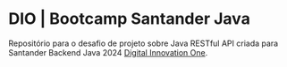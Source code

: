 # DIO | Bootcamp Santander Java

Repositório para o desafio de projeto sobre Java RESTful API criada para Santander Backend Java 2024 [Digital Innovation One](https://www.dio.me/).

